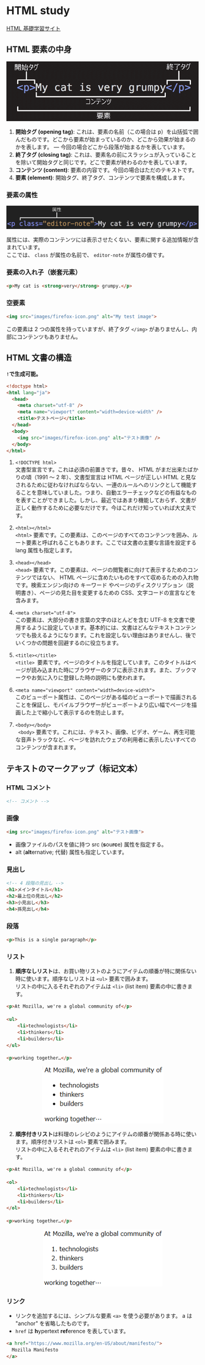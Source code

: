 # HTML study

[HTML 基礎学習サイト](https://developer.mozilla.org/zh-CN/docs/Learn/Getting_started_with_the_web/HTML_basics "HTML 基礎学習サイトPage")

## HTML 要素の中身

![要素の中身.png](./HTML_image/要素の中身.png)

1. **開始タグ (opening tag)**: これは、要素の名前（この場合は p）を山括弧で囲んだものです。どこから要素が始まっているのか、どこから効果が始まるのかを表します。 — 今回の場合どこから段落が始まるかを表しています。
2. **終了タグ (closing tag)**: これは、要素名の前にスラッシュが入っていることを除いて開始タグと同じです。どこで要素が終わるのかを表しています。  
3. **コンテンツ (content)**: 要素の内容です。今回の場合はただのテキストです。
4. **要素 (element)**: 開始タグ、終了タグ、コンテンツで要素を構成します。

### 要素の属性

![要素の属性.png](./HTML_image/要素の属性.png)

属性には、実際のコンテンツには表示させたくない、要素に関する追加情報が含まれています。  
ここでは、 `class` が属性の名前で、 `editor-note` が属性の値です。

### 要素の入れ子（嵌套元素）

```html
<p>My cat is <strong>very</strong> grumpy.</p>
```

### 空要素

```html
<img src="images/firefox-icon.png" alt="My test image">
```
この要素は 2 つの属性を持っていますが、終了タグ `</img>` がありませんし、内部にコンテンツもありません。

## HTML 文書の構造

**`!`で生成可能。**

```html
<!doctype html>
<html lang="ja">
  <head>
    <meta charset="utf-8" />
    <meta name="viewport" content="width=device-width" />
    <title>テストページ</title>
  </head>
  <body>
    <img src="images/firefox-icon.png" alt="テスト画像" />
  </body>
</html>
```
1. `<!DOCTYPE html>`  
   文書型宣言です。これは必須の前置きです。昔々、 HTML がまだ出来たばかりの頃（1991 ～ 2 年）、文書型宣言は HTML ページが正しい HTML と見なされるために従わなければならない、一連のルールへのリンクとして機能することを意味していました。つまり、自動エラーチェックなどの有益なものを表すことができました。しかし、最近ではあまり機能しておらず、文書が正しく動作するために必要なだけです。今はこれだけ知っていれば大丈夫です。

2. `<html></html>`  
   `<html>` 要素です。この要素は、このページのすべてのコンテンツを囲み、ルート要素と呼ばれることもあります。ここでは文書の主要な言語を設定する lang 属性も指定します。

3. `<head></head>`  
   `<head>` 要素です。この要素は、ページの閲覧者に向けて表示するためのコンテンツではない、 HTML ページに含めたいものをすべて収めるための入れ物です。検索エンジン向けの キーワード やページのディスクリプション（説明書き）、ページの見た目を変更するための CSS、文字コードの宣言などを含みます。

4. `<meta charset="utf-8">`  
   この要素は、大部分の書き言葉の文字のほとんどを含む UTF-8 を文書で使用するように設定しています。基本的には、文書はどんなテキストコンテンツでも扱えるようになります。これを設定しない理由はありませんし、後でいくつかの問題を回避するのに役立ちます。

5. `<title></title>`  
   `<title> `要素です。ページのタイトルを指定しています。このタイトルはページが読み込まれた時にブラウザーのタブに表示されます。また、ブックマークやお気に入りに登録した時の説明にも使われます。

6. `<meta name="viewport" content="width=device-width">`  
   このビューポート属性は、このページがある幅のビューポートで描画されることを保証し、モバイルブラウザーがビューポートより広い幅でページを描画した上で縮小して表示するのを防止します。
   
7. `<body></body>`  
   ` <body>` 要素です。これには、テキスト、画像、ビデオ、ゲーム、再生可能な音声トラックなど、ページを訪れたウェブの利用者に表示したいすべてのコンテンツが含まれます。

## テキストのマークアップ（标记文本）

### HTML コメント
```html
<!-- コメント -->
```

### 画像

```html
<img src="images/firefox-icon.png" alt="テスト画像">
```
- 画像ファイルのパスを値に持つ src (**s**ou**rc**e) 属性を指定する。
- alt (**alt**ernative; 代替) 属性も指定しています。

### 見出し
```html
<!-- 4 段階の見出し -->
<h1>メインタイトル</h1>
<h2>最上位の見出し</h2>
<h3>小見出し</h3>
<h4>孫見出し</h4>
```

### 段落
```html
<p>This is a single paragraph</p>
```

### リスト

1. **順序なしリスト**は、お買い物リストのようにアイテムの順番が特に関係ない時に使います。順序なしリストは `<ul>` 要素で囲みます。  
   リストの中に入るそれぞれのアイテムは `<li>` (list item) 要素の中に書きます。
```html
<p>At Mozilla, we're a global community of</p>

<ul>
    <li>technologists</li>
    <li>thinkers</li>
    <li>builders</li>
</ul>

<p>working together…</p>
```

<div align=center><img src = HTML_image\ul.png alt=順序なしリスト></div>

2. **順序付きリスト**は料理のレシピのようにアイテムの順番が関係ある時に使います。順序付きリストは `<ol>` 要素で囲みます。  
   リストの中に入るそれぞれのアイテムは `<li>` (list item) 要素の中に書きます。
```html
<p>At Mozilla, we're a global community of</p>

<ol>
    <li>technologists</li>
    <li>thinkers</li>
    <li>builders</li>
</ol>

<p>working together…</p>
```

<div align=center><img src = HTML_image\ol.png alt=順序ありリスト></div>

### リンク

- リンクを追加するには、シンプルな要素 `<a>` を使う必要があります。 a は "anchor" を省略したものです。  
- `href` は **h**ypertext **ref**erence を表しています。

```html
<a href="https://www.mozilla.org/en-US/about/manifesto/">
  Mozilla Manifesto
</a>
```